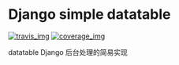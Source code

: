 # Django simple datatable
[![travis_img]][travis_url]
[![coverage_img]][coverage_url]

datatable Django 后台处理的简易实现

[travis_url]:https://travis-ci.org/2375452377/django-simple-datatable/
[travis_img]:https://img.shields.io/travis/2375452377/django-simple-datatable/master.svg
[coverage_img]:https://coveralls.io/repos/github/2375452377/django-simple-datatable/badge.svg?branch=master&service=github
[coverage_url]:https://coveralls.io/github/2375452377/django-simple-datatable?branch=master
